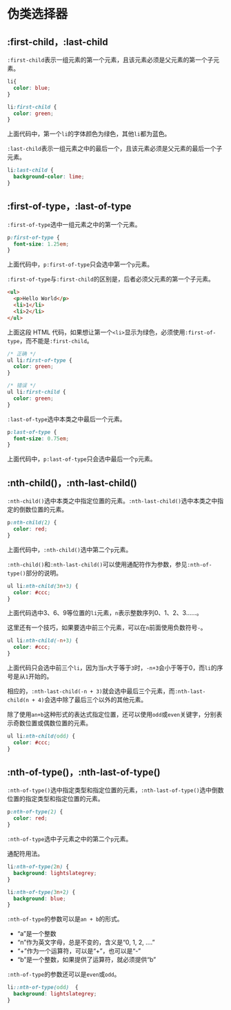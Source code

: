 # 伪类选择器

## :first-child，:last-child

`:first-child`表示一组元素的第一个元素，且该元素必须是父元素的第一个子元素。

```css
li{
  color: blue;
}

li:first-child {
  color: green;
}
```

上面代码中，第一个`li`的字体颜色为绿色，其他`li`都为蓝色。

`:last-child`表示一组元素之中的最后一个，且该元素必须是父元素的最后一个子元素。

```css
li:last-child {
  background-color: lime;
}
```

## :first-of-type，:last-of-type

`:first-of-type`选中一组元素之中的第一个元素。

```css
p:first-of-type {
  font-size: 1.25em;
}
```

上面代码中，`p:first-of-type`只会选中第一个`p`元素。

`:first-of-type`与`:first-child`的区别是，后者必须父元素的第一个子元素。

```html
<ul>
  <p>Hello World</p>
  <li>1</li>
  <li>2</li>
</ul>
```

上面这段 HTML 代码，如果想让第一个`<li>`显示为绿色，必须使用`:first-of-type`，而不能是`:first-child`。

```css
/* 正确 */
ul li:first-of-type {
  color: green;
}

/* 错误 */
ul li:first-child {
  color: green;
}
```

`:last-of-type`选中本类之中最后一个元素。

```css
p:last-of-type {
  font-size: 0.75em;
}
```

上面代码中，`p:last-of-type`只会选中最后一个`p`元素。

## :nth-child()，:nth-last-child()

`:nth-child()`选中本类之中指定位置的元素。`:nth-last-child()`选中本类之中指定的倒数位置的元素。

```css
p:nth-child(2) {
  color: red;
}
```

上面代码中，`:nth-child()`选中第二个`p`元素。

`:nth-child()`和`:nth-last-child()`可以使用通配符作为参数，参见`:nth-of-type()`部分的说明。

```css
ul li:nth-child(3n+3) {
  color: #ccc;
}
```

上面代码选中3、6、9等位置的`li`元素，`n`表示整数序列0、1、2、3……。

这里还有一个技巧，如果要选中前三个元素，可以在`n`前面使用负数符号`-`。

```css
ul li:nth-child(-n+3) {
  color: #ccc;
}
```

上面代码只会选中前三个`li`，因为当`n`大于等于`3`时，`-n+3`会小于等于0，而`li`的序号是从`1`开始的。

相应的，`:nth-last-child(-n + 3)`就会选中最后三个元素，而`:nth-last-child(n + 4)`会选中除了最后三个以外的其他元素。

除了使用`an+b`这种形式的表达式指定位置，还可以使用`odd`或`even`关键字，分别表示奇数位置或偶数位置的元素。

```css
ul li:nth-child(odd) {
  color: #ccc;
}
```

## :nth-of-type()，:nth-last-of-type()

`:nth-of-type()`选中指定类型和指定位置的元素，`:nth-last-of-type()`选中倒数位置的指定类型和指定位置的元素。

```css
p:nth-of-type(2) {
  color: red;
}
```

`:nth-of-type`选中子元素之中的第二个`p`元素。

通配符用法。

```css
li:nth-of-type(2n) {
  background: lightslategrey;
}

li:nth-of-type(3n+2) {
  background: blue;
}
```

`:nth-of-type`的参数可以是`an + b`的形式。

- “a”是一个整数
- “n”作为英文字母，总是不变的，含义是“0, 1, 2, ....”
- “+”作为一个运算符，可以是“+”，也可以是“-”
- “b”是一个整数，如果提供了运算符，就必须提供“b”

`:nth-of-type`的参数还可以是`even`或`odd`。

```css
li::nth-of-type(odd)  {
  background: lightslategrey;
}
```

